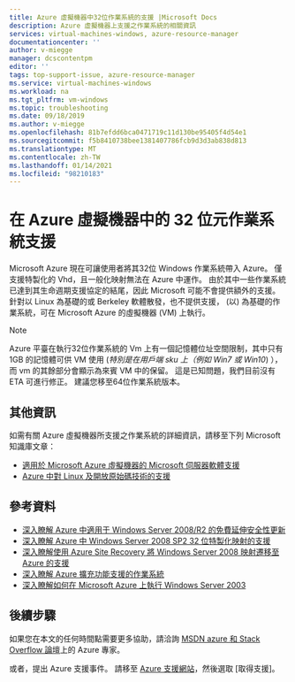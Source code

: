 ```yaml
---
title: Azure 虛擬機器中32位作業系統的支援 |Microsoft Docs
description: Azure 虛擬機器上支援之作業系統的相關資訊
services: virtual-machines-windows, azure-resource-manager
documentationcenter: ''
author: v-miegge
manager: dcscontentpm
editor: ''
tags: top-support-issue, azure-resource-manager
ms.service: virtual-machines-windows
ms.workload: na
ms.tgt_pltfrm: vm-windows
ms.topic: troubleshooting
ms.date: 09/18/2019
ms.author: v-miegge
ms.openlocfilehash: 81b7efdd6bca0471719c11d130be95405f4d54e1
ms.sourcegitcommit: f5b8410738bee1381407786fcb9d3d3ab838d813
ms.translationtype: MT
ms.contentlocale: zh-TW
ms.lasthandoff: 01/14/2021
ms.locfileid: "98210183"
---
```

# <a name="support-for-32-bit-operating-systems-in-azure-virtual-machines"></a>在 Azure 虛擬機器中的 32 位元作業系統支援

Microsoft Azure 現在可讓使用者將其32位 Windows 作業系統帶入 Azure。 僅支援特製化的 Vhd，且一般化映射無法在 Azure 中運作。 由於其中一些作業系統已達到其生命週期支援協定的結尾，因此 Microsoft 可能不會提供額外的支援。 針對以 Linux 為基礎的或 Berkeley 軟體散發，也不提供支援， (以) 為基礎的作業系統，可在 Microsoft Azure 的虛擬機器 (VM) 上執行。

> [!NOTE]
> Azure 平臺在執行32位作業系統的 Vm 上有一個記憶體位址空間限制，其中只有1GB 的記憶體可供 VM 使用 (*特別是在用戶端 sku 上（例如 Win7 或 Win10*) ），而 vm 的其餘部分會顯示為來賓 VM 中的保留。 這是已知問題，我們目前沒有 ETA 可進行修正。 建議您移至64位作業系統版本。
> 

## <a name="more-information"></a>其他資訊

如需有關 Azure 虛擬機器所支援之作業系統的詳細資訊，請移至下列 Microsoft 知識庫文章：

* [適用於 Microsoft Azure 虛擬機器的 Microsoft 伺服器軟體支援](https://support.microsoft.com/help/2721672/microsoft-server-software-support-for-microsoft-azure-virtual-machines)
* [Azure 中對 Linux 及開放原始碼技術的支援](https://support.microsoft.com/help/2941892/support-for-linux-and-open-source-technology-in-azure)

## <a name="references"></a>參考資料

* [深入瞭解 Azure 中適用于 Windows Server 2008/R2 的免費延伸安全性更新](https://www.microsoft.com/cloud-platform/windows-server-2008)
* [深入瞭解 Azure 中 Windows Server 2008 SP2 32 位特製化映射的支援](/windows-server/get-started/uploading-specialized-ws08-image-to-azure)
* [深入瞭解使用 Azure Site Recovery 將 Windows Server 2008 映射遷移至 Azure 的支援](../../site-recovery/migrate-tutorial-windows-server-2008.md)
* [深入瞭解 Azure 擴充功能支援的作業系統](https://support.microsoft.com/help/4078134/azure-extension-supported-operating-systems)
* [深入瞭解如何在 Microsoft Azure 上執行 Windows Server 2003](https://support.microsoft.com/help/3206074/running-windows-server-2003-on-microsoft-azure)

## <a name="next-steps"></a>後續步驟

如果您在本文的任何時間點需要更多協助，請洽詢 [MSDN azure 和 Stack Overflow 論壇](https://azure.microsoft.com/support/forums/)上的 Azure 專家。

或者，提出 Azure 支援事件。 請移至 [Azure 支援網站](https://azure.microsoft.com/support/options/)，然後選取 [取得支援]。
